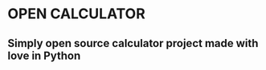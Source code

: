 # OPEN CALCULATOR
## Simply open source calculator project made with love in Python <img src="https://github.com/hugovk/python-logos/blob/main/img/Python.png?raw=true" alt="">
